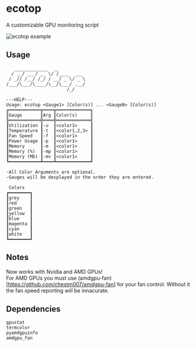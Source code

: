 # ecotop
A customizable GPU monitoring script


![ecotop example](https://i.imgur.com/NBFSdXn.png)

## Usage
```
   _____________  __             
  / __/ ___/ __ \/ /____  ___    
 / _// /__/ /_/ / __/ _ \/ _ \   
/___/\___/\____/\__/\___/ .__/   
                       /_/       

---HELP---
Usage: ecotop <Gauge1> [Color(s)] ... <GaugeN> [Color(s)] 
╔════════════╦════╦═════════════╗  
║Gauge       ║Arg ║Color(s)     ║  
╠════════════╬════╬═════════════╣  
┃Utilization ┃-u  ┃<color1>     ┃  
┃Temperature ┃-t  ┃<color1,2,3> ┃  
┃Fan Speed   ┃-f  ┃<color1>     ┃  
┃Power Usage ┃-p  ┃<color1>     ┃  
┃Memory      ┃-m  ┃<color1>     ┃  
┃Memory (%)  ┃-mp ┃<color1>     ┃  
┃Memory (Mb) ┃-mv ┃<color1>     ┃  
┗━━━━━━━━━━━━┻━━━━┻━━━━━━━━━━━━━┛  

-All Color Arguments are optional.
-Gauges will be desplayed in the order they are entered.

 Colors
┏━━━━━━━━┓
┃grey    ┃
┃red     ┃
┃green   ┃
┃yellow  ┃
┃blue    ┃
┃magenta ┃
┃cyan    ┃
┃white   ┃
┗━━━━━━━━┛
```
## Notes
Now works with Nvidia and AMD GPUs! <br>
For AMD GPUs you must use (amdgpu-fan)[https://github.com/chestm007/amdgpu-fan] for your fan control. Without it the fan speed reporting will be innacurate.

## Dependencies 
```
gpustat
termcolor
pyamdgpuinfo
amdgpu_fan
```

